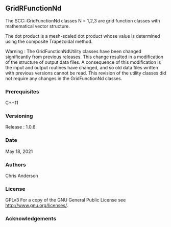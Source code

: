 ## GridRFunctionNd

The SCC::GridFunctionNd classes N = 1,2,3 are grid function classes with mathematical vector structure.

The dot product is a mesh-scaled dot product whose value is determined using the composite Trapezoidal method. 

Warning : The GridFunctionNdUtility classes have been changed significantly from previous releases. This change resulted in a modification of the structure of output data files. A consequence of this modification is the input and output routines have changed, and so old data files written with previous versions cannot be read. This revision of the utility classes did not require any changes in the GridFunctionNd classes.

### Prerequisites
C++11
### Versioning
Release : 1.0.6
### Date
May 18, 2021
### Authors
Chris Anderson
### License
GPLv3  For a copy of the GNU General Public License see <http://www.gnu.org/licenses/>.
### Acknowledgements







